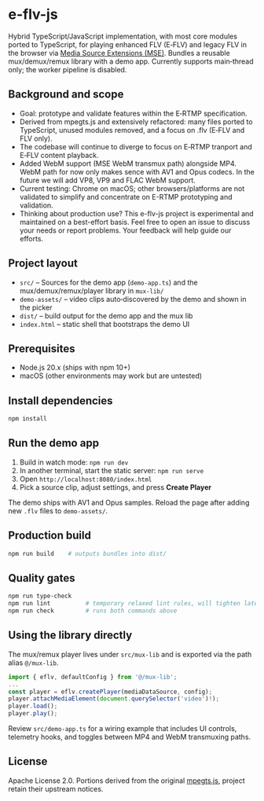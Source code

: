 # e-flv-js

Hybrid TypeScript/JavaScript implementation, with most core modules ported to TypeScript, for playing enhanced FLV (E‑FLV) and legacy FLV in the browser via [Media Source Extensions (MSE)](https://developer.mozilla.org/docs/Web/API/Media_Source_Extensions_API). Bundles a reusable mux/demux/remux library with a demo app. Currently supports main‑thread only; the worker pipeline is disabled.

## Background and scope

- Goal: prototype and validate features within the E‑RTMP specification.
- Derived from mpegts.js and extensively refactored: many files ported to TypeScript, unused modules removed, and a focus on .flv (E‑FLV and FLV only).
- The codebase will continue to diverge to focus on E‑RTMP tranport and E‑FLV content playback.
- Added WebM support (MSE WebM transmux path) alongside MP4. WebM path for now only makes sence with AV1 and Opus codecs. In the future we will add VP8, VP9 and FLAC WebM support.
- Current testing: Chrome on macOS; other browsers/platforms are not validated to simplify and concentrate on E-RTMP prototyping and validation.
- Thinking about production use? This e-flv-js project is experimental and maintained on a best-effort basis. Feel free to open an issue to discuss your needs or report problems. Your feedback will help guide our efforts.

## Project layout

- `src/` – Sources for the demo app (`demo-app.ts`) and the mux/demux/remux/player library in `mux-lib/`
- `demo-assets/` – video clips auto‑discovered by the demo and shown in the picker
- `dist/` – build output for the demo app and the mux lib
- `index.html` – static shell that bootstraps the demo UI
  
## Prerequisites

- Node.js 20.x (ships with npm 10+)
- macOS (other environments may work but are untested)

## Install dependencies

```bash
npm install
```

## Run the demo app

1. Build in watch mode: `npm run dev`
2. In another terminal, start the static server: `npm run serve`
3. Open `http://localhost:8080/index.html`
4. Pick a source clip, adjust settings, and press **Create Player**

The demo ships with AV1 and Opus samples. Reload the page after adding new `.flv` files to `demo-assets/`.

## Production build

```bash
npm run build    # outputs bundles into dist/
```

## Quality gates

```bash
npm run type-check
npm run lint          # temporary relaxed lint rules, will tighten later
npm run check         # runs both commands above
```

## Using the library directly

The mux/remux player lives under `src/mux-lib` and is exported via the path alias `@/mux-lib`.

```ts
import { eflv, defaultConfig } from '@/mux-lib';
...
const player = eflv.createPlayer(mediaDataSource, config);
player.attachMediaElement(document.querySelector('video')!);
player.load();
player.play();
```

Review `src/demo-app.ts` for a wiring example that includes UI controls, telemetry hooks, and toggles between MP4 and WebM transmuxing paths.

## License

Apache License 2.0. Portions derived from the original [mpegts.js](https://github.com/xqq/mpegts.js), project retain their upstream notices.
